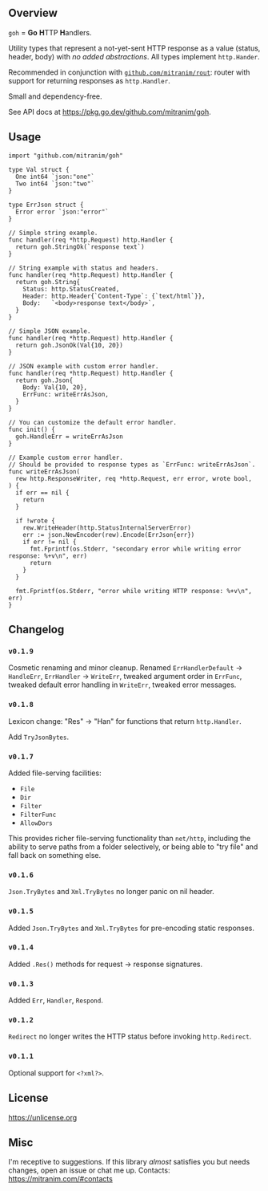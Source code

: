 ## Overview

`goh` = **Go** **H**TTP **H**andlers.

Utility types that represent a not-yet-sent HTTP response as a value (status, header, body) with _no added abstractions_. All types implement `http.Hander`.

Recommended in conjunction with [`github.com/mitranim/rout`](https://github.com/mitranim/rout): router with support for returning responses as `http.Handler`.

Small and dependency-free.

See API docs at https://pkg.go.dev/github.com/mitranim/goh.

## Usage

```golang
import "github.com/mitranim/goh"

type Val struct {
  One int64 `json:"one"`
  Two int64 `json:"two"`
}

type ErrJson struct {
  Error error `json:"error"`
}

// Simple string example.
func handler(req *http.Request) http.Handler {
  return goh.StringOk(`response text`)
}

// String example with status and headers.
func handler(req *http.Request) http.Handler {
  return goh.String{
    Status: http.StatusCreated,
    Header: http.Header{`Content-Type`: {`text/html`}},
    Body:   `<body>response text</body>`,
  }
}

// Simple JSON example.
func handler(req *http.Request) http.Handler {
  return goh.JsonOk(Val{10, 20})
}

// JSON example with custom error handler.
func handler(req *http.Request) http.Handler {
  return goh.Json{
    Body: Val{10, 20},
    ErrFunc: writeErrAsJson,
  }
}

// You can customize the default error handler.
func init() {
  goh.HandleErr = writeErrAsJson
}

// Example custom error handler.
// Should be provided to response types as `ErrFunc: writeErrAsJson`.
func writeErrAsJson(
  rew http.ResponseWriter, req *http.Request, err error, wrote bool,
) {
  if err == nil {
    return
  }

  if !wrote {
    rew.WriteHeader(http.StatusInternalServerError)
    err := json.NewEncoder(rew).Encode(ErrJson{err})
    if err != nil {
      fmt.Fprintf(os.Stderr, "secondary error while writing error response: %+v\n", err)
      return
    }
  }

  fmt.Fprintf(os.Stderr, "error while writing HTTP response: %+v\n", err)
}
```

## Changelog

### `v0.1.9`

Cosmetic renaming and minor cleanup. Renamed `ErrHandlerDefault` → `HandleErr`, `ErrHandler` → `WriteErr`, tweaked argument order in `ErrFunc`, tweaked default error handling in `WriteErr`, tweaked error messages.

### `v0.1.8`

Lexicon change: "Res" → "Han" for functions that return `http.Handler`.

Add `TryJsonBytes`.

### `v0.1.7`

Added file-serving facilities:

  * `File`
  * `Dir`
  * `Filter`
  * `FilterFunc`
  * `AllowDors`

This provides richer file-serving functionality than `net/http`, including the ability to serve paths from a folder selectively, or being able to "try file" and fall back on something else.

### `v0.1.6`

`Json.TryBytes` and `Xml.TryBytes` no longer panic on nil header.

### `v0.1.5`

Added `Json.TryBytes` and `Xml.TryBytes` for pre-encoding static responses.

### `v0.1.4`

Added `.Res()` methods for request → response signatures.

### `v0.1.3`

Added `Err`, `Handler`, `Respond`.

### `v0.1.2`

`Redirect` no longer writes the HTTP status before invoking `http.Redirect`.

### `v0.1.1`

Optional support for `<?xml?>`.

## License

https://unlicense.org

## Misc

I'm receptive to suggestions. If this library _almost_ satisfies you but needs changes, open an issue or chat me up. Contacts: https://mitranim.com/#contacts
